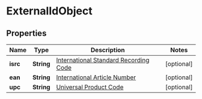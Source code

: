 # ExternalIdObject

## Properties
Name | Type | Description | Notes
------------ | ------------- | ------------- | -------------
**isrc** | **String** | [International Standard Recording Code](http://en.wikipedia.org/wiki/International_Standard_Recording_Code)  |  [optional]
**ean** | **String** | [International Article Number](http://en.wikipedia.org/wiki/International_Article_Number_%28EAN%29)  |  [optional]
**upc** | **String** | [Universal Product Code](http://en.wikipedia.org/wiki/Universal_Product_Code)  |  [optional]
